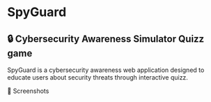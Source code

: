 # SpyGuard

## 🔒 Cybersecurity Awareness Simulator Quizz game

SpyGuard is a cybersecurity awareness web application designed to educate users about security threats through interactive quizz.

📸 Screenshots
